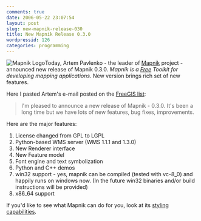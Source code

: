 ```yaml
---
comments: true
date: 2006-05-22 23:07:54
layout: post
slug: new-mapnik-release-030
title: New Mapnik Release 0.3.0
wordpressid: 126
categories: programming
---
```


![Mapnik Logo](/images/logos/mapnik-logo.png)Today, Artem Pavlenko - the leader of [Mapnik](http://www.mapnik.org) project - announced new release of Mapnik 0.3.0. _Mapnik is a [Free](http://www.mapnik.org/licence/) Toolkit for developing mapping applications._ New version brings rich set of new features.







Here I pasted Artem's e-mail posted on the [FreeGIS list](https://intevation.de/mailman/listinfo/freegis-list/):



> I'm pleased to announce a new release of Mapnik - 0.3.0. It's been a 
long time but we have lots of new features, bug fixes, improvements.

Here are the major features:
1. License changed from GPL to LGPL
2. Python-based WMS server (WMS 1.1.1 and 1.3.0)
3. New Renderer interface
4. New Feature model
5. Font engine and text symbolization
6. Python and C++ demos
7. win32 support - yes, mapnik can be compiled (tested with vc-8_0) and  happily runs on windows now. (In the future win32 binaries and/or build instructions will be provided)
8. x86_64 support








If you'd like to see what Mapnik can do for you, look at its [styling capabilities](http://www.mapnik.org/maps/).

